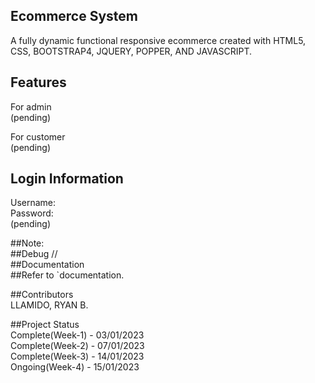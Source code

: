 ## Ecommerce System<br>
A fully dynamic functional responsive ecommerce created with HTML5, CSS, BOOTSTRAP4, JQUERY, POPPER, AND JAVASCRIPT.<br>

## Features<br>
For admin<br>
(pending)<br>

For customer<br>
(pending)<br>

## Login Information<br>
Username:<br>
Password:<br>
(pending)<br>

##Note:<br> 
##Debug //<br>
##Documentation<br>
##Refer to `documentation.<br>

##Contributors<br>
LLAMIDO, RYAN B.<br>

##Project Status<br>
Complete(Week-1) - 03/01/2023<br>
Complete(Week-2) - 07/01/2023<br>
Complete(Week-3) - 14/01/2023<br>
Ongoing(Week-4) - 15/01/2023<br>
